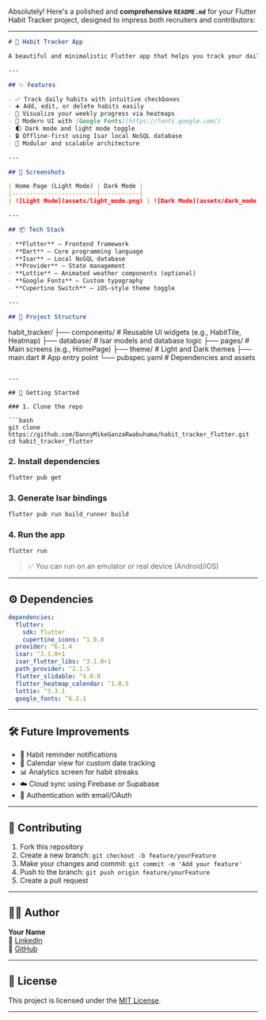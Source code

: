 Absolutely! Here's a polished and **comprehensive `README.md`** for your Flutter Habit Tracker project, designed to impress both recruiters and contributors:

---

```markdown
# 🌱 Habit Tracker App

A beautiful and minimalistic Flutter app that helps you track your daily habits and visualize your progress over time. Built with offline-first architecture using [Isar Database](https://isar.dev/) and supports light/dark themes for better accessibility and aesthetics.

---

## ✨ Features

- ✅ Track daily habits with intuitive checkboxes
- ➕ Add, edit, or delete habits easily
- 📅 Visualize your weekly progress via heatmaps
- 🎨 Modern UI with [Google Fonts](https://fonts.google.com/)
- 🌓 Dark mode and light mode toggle
- 🔒 Offline-first using Isar local NoSQL database
- 📁 Modular and scalable architecture

---

## 📸 Screenshots

| Home Page (Light Mode) | Dark Mode |
|------------------------|-----------|
| ![Light Mode](assets/light_mode.png) | ![Dark Mode](assets/dark_mode.png) |

---

## 📦 Tech Stack

- **Flutter** – Frontend framework
- **Dart** – Core programming language
- **Isar** – Local NoSQL database
- **Provider** – State management
- **Lottie** – Animated weather components (optional)
- **Google Fonts** – Custom typography
- **Cupertino Switch** – iOS-style theme toggle

---

## 🧠 Project Structure

```
habit_tracker/
├── components/         # Reusable UI widgets (e.g., HabitTile, Heatmap)
├── database/           # Isar models and database logic
├── pages/              # Main screens (e.g., HomePage)
├── theme/              # Light and Dark themes
├── main.dart           # App entry point
└── pubspec.yaml        # Dependencies and assets
```

---

## 🚀 Getting Started

### 1. Clone the repo

```bash
git clone https://github.com/DannyMikeGanzaRwabuhama/habit_tracker_flutter.git
cd habit_tracker_flutter
```

### 2. Install dependencies

```bash
flutter pub get
```

### 3. Generate Isar bindings

```bash
flutter pub run build_runner build
```

### 4. Run the app

```bash
flutter run
```

> ✅ You can run on an emulator or real device (Android/iOS)

---

## ⚙️ Dependencies

```yaml
dependencies:
  flutter:
    sdk: flutter
    cupertino_icons: ^1.0.8
  provider: ^6.1.4
  isar: ^3.1.0+1
  isar_flutter_libs: ^3.1.0+1
  path_provider: ^2.1.5
  flutter_slidable: ^4.0.0
  flutter_heatmap_calendar: ^1.0.5
  lottie: ^3.3.1
  google_fonts: ^6.2.1
```

---

## 🛠️ Future Improvements

- 🧠 Habit reminder notifications
- 📆 Calendar view for custom date tracking
- 📊 Analytics screen for habit streaks
- ☁️ Cloud sync using Firebase or Supabase
- 🔐 Authentication with email/OAuth

---

## 🤝 Contributing

1. Fork this repository
2. Create a new branch: `git checkout -b feature/yourFeature`
3. Make your changes and commit: `git commit -m 'Add your feature'`
4. Push to the branch: `git push origin feature/yourFeature`
5. Create a pull request

---

## 🧑‍💻 Author

**Your Name**  
💼 [LinkedIn](https://www.linkedin.com/in/ganza-rwabuhama-danny-mike/)  
🐙 [GitHub](https://github.com/DannyMikeGanzaRwabuhama)

---

## 📄 License

This project is licensed under the [MIT License](LICENSE).

---
```